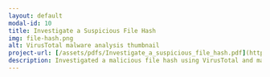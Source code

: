 ```yaml
---
layout: default
modal-id: 10
title: Investigate a Suspicious File Hash
img: file-hash.png
alt: VirusTotal malware analysis thumbnail
project-url: [/assets/pdfs/Investigate_a_suspicious_file_hash.pdf](https://docs.google.com/document/d/1ZDOpMOKBtMf8sI1KrT14zIlye6u0aMxIRwHuTAnICO0/edit?usp=sharing)
description: Investigated a malicious file hash using VirusTotal and mapped findings to the Pyramid of Pain. Conducted behavioral analysis of a Flagpro/BlackTech Trojan sample, extracted IoCs, and correlated them with MITRE ATT&CK techniques. Demonstrated SOC analyst skills in malware intelligence and threat categorization.
---
```

